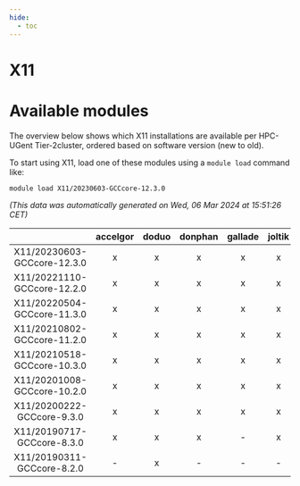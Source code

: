 ```yaml
---
hide:
  - toc
---
```


X11
===

# Available modules


The overview below shows which X11 installations are available per HPC-UGent Tier-2cluster, ordered based on software version (new to old).

To start using X11, load one of these modules using a `module load` command like:

```shell
module load X11/20230603-GCCcore-12.3.0
```

*(This data was automatically generated on Wed, 06 Mar 2024 at 15:51:26 CET)*  

| |accelgor|doduo|donphan|gallade|joltik|skitty|
| :---: | :---: | :---: | :---: | :---: | :---: | :---: |
|X11/20230603-GCCcore-12.3.0|x|x|x|x|x|x|
|X11/20221110-GCCcore-12.2.0|x|x|x|x|x|x|
|X11/20220504-GCCcore-11.3.0|x|x|x|x|x|x|
|X11/20210802-GCCcore-11.2.0|x|x|x|x|x|x|
|X11/20210518-GCCcore-10.3.0|x|x|x|x|x|x|
|X11/20201008-GCCcore-10.2.0|x|x|x|x|x|x|
|X11/20200222-GCCcore-9.3.0|x|x|x|x|x|x|
|X11/20190717-GCCcore-8.3.0|x|x|x|-|x|x|
|X11/20190311-GCCcore-8.2.0|-|x|-|-|-|-|
